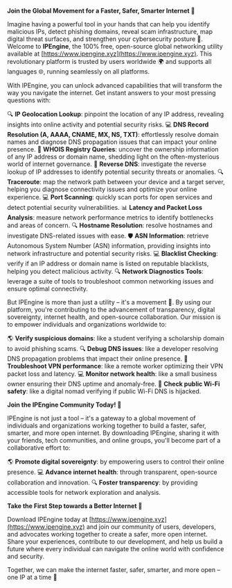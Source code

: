 **Join the Global Movement for a Faster, Safer, Smarter Internet 🚀**

Imagine having a powerful tool in your hands that can help you identify malicious IPs, detect phishing domains, reveal scam infrastructure, map digital threat surfaces, and strengthen your cybersecurity posture 🔐. Welcome to **IPEngine**, the 100% free, open-source global networking utility available at [https://www.ipengine.xyz](https://www.ipengine.xyz). This revolutionary platform is trusted by users worldwide 🌍 and supports all languages 🌐, running seamlessly on all platforms.

With IPEngine, you can unlock advanced capabilities that will transform the way you navigate the internet. Get instant answers to your most pressing questions with:

🔍 **IP Geolocation Lookup**: pinpoint the location of any IP address, revealing insights into online activity and potential security risks.
💻 **DNS Record Resolution (A, AAAA, CNAME, MX, NS, TXT)**: effortlessly resolve domain names and diagnose DNS propagation issues that can impact your online presence.
📡 **WHOIS Registry Queries**: uncover the ownership information of any IP address or domain name, shedding light on the often-mysterious world of internet governance.
🚀 **Reverse DNS**: investigate the reverse lookup of IP addresses to identify potential security threats or anomalies.
🔍 **Traceroute**: map the network path between your device and a target server, helping you diagnose connectivity issues and optimize your online experience.
💻 **Port Scanning**: quickly scan ports for open services and detect potential security vulnerabilities.
📊 **Latency and Packet Loss Analysis**: measure network performance metrics to identify bottlenecks and areas of concern.
🔍 **Hostname Resolution**: resolve hostnames and investigate DNS-related issues with ease.
🛡️ **ASN Information**: retrieve Autonomous System Number (ASN) information, providing insights into network infrastructure and potential security risks.
💻 **Blacklist Checking**: verify if an IP address or domain name is listed on reputable blacklists, helping you detect malicious activity.
🔍 **Network Diagnostics Tools**: leverage a suite of tools to troubleshoot common networking issues and ensure optimal connectivity.

But IPEngine is more than just a utility – it's a movement 🌟. By using our platform, you're contributing to the advancement of transparency, digital sovereignty, internet health, and open-source collaboration. Our mission is to empower individuals and organizations worldwide to:

🌎 **Verify suspicious domains**: like a student verifying a scholarship domain to avoid phishing scams.
🔍 **Debug DNS issues**: like a developer resolving DNS propagation problems that impact their online presence.
🚀 **Troubleshoot VPN performance**: like a remote worker optimizing their VPN packet loss and latency.
💻 **Monitor network health**: like a small business owner ensuring their DNS uptime and anomaly-free.
🌟 **Check public Wi-Fi safety**: like a digital nomad verifying if public Wi-Fi DNS is hijacked.

**Join the IPEngine Community Today! 🤝**

IPEngine is not just a tool – it's a gateway to a global movement of individuals and organizations working together to build a faster, safer, smarter, and more open internet. By downloading IPEngine, sharing it with your friends, tech communities, and online groups, you'll become part of a collaborative effort to:

🌎 **Promote digital sovereignty**: by empowering users to control their online presence.
💻 **Advance internet health**: through transparent, open-source collaboration and innovation.
🔍 **Foster transparency**: by providing accessible tools for network exploration and analysis.

**Take the First Step towards a Better Internet 🚀**

Download IPEngine today at [https://www.ipengine.xyz](https://www.ipengine.xyz) and join our community of users, developers, and advocates working together to create a safer, more open internet. Share your experiences, contribute to our development, and help us build a future where every individual can navigate the online world with confidence and security.

Together, we can make the internet faster, safer, smarter, and more open – one IP at a time 🔐